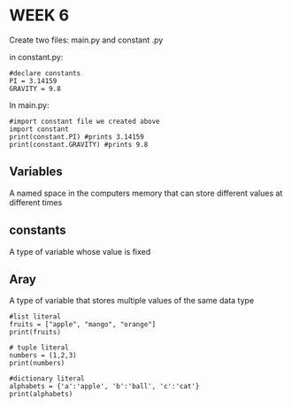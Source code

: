 # WEEK 6
 
Create two files: main.py and constant .py

in constant.py:
```
#declare constants
PI = 3.14159
GRAVITY = 9.8
```

In main.py:
```
#import constant file we created above
import constant
print(constant.PI) #prints 3.14159
print(constant.GRAVITY) #prints 9.8
```

## Variables
A named space in the computers memory that can store different values at different times

## constants
A type of variable whose value is fixed

## Aray 
A type of variable that stores multiple values of the same data type

```
#list literal
fruits = ["apple", "mango", "orange"]
print(fruits)

# tuple literal
numbers = (1,2,3)
print(numbers)

#dictionary literal
alphabets = {'a':'apple', 'b':'ball', 'c':'cat'}
print(alphabets)
```
